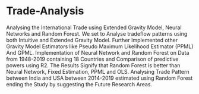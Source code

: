 # Trade-Analysis
Analysing the International Trade using Extended Gravity Model, Neural Networks and Random Forest.
We set to Analyse tradeflow patterns using both Intuitive and Extended Gravity Model. 
Further Implemented other Gravity Model Estimators like Pseudo Maximum Likelihood Estimator (PPML) And GPML. 
Implementation of Neural Network and Random Forest on Data from 1948-2019 containing 18 Countries and Comparison of predictive powers using R2. 
The Results Signify that Random Forest is better than Neural Network, Fixed Estimation, PPML and OLS. 
Analysing Trade Pattern between India and USA between 2014-2019 estimated using Random Forest ending the Study by suggesting the Future Research Areas. 
